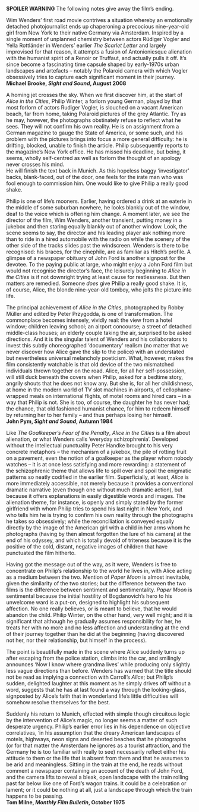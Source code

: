 



**SPOILER WARNING** The following notes give away the film’s ending.

Wim Wenders’ first road movie contrives a situation whereby an emotionally detached photojournalist ends up chaperoning a precocious nine-year-old girl from New York to their native Germany via Amsterdam. Inspired by a single moment of unplanned chemistry between actors Rüdiger Vogler and Yella Rottländer in Wenders’ earlier _The Scarlet Letter_ and largely improvised for that reason, it attempts a fusion of Antonioniesque alienation with the humanist spirit of a Renoir or Truffaut, and actually pulls it off. It’s since become a fascinating time capsule shaped by early-1970s urban landscapes and artefacts – notably the Polaroid camera with which Vogler obsessively tries to capture each significant moment in their journey.  
**Michael Brooke, _Sight and Sound_, August 2008**  

A homing jet crosses the sky. When we first discover him, at the start of _Alice in the Cities_, Philip Winter, a forlorn young German, played by that most forlorn of actors Rudiger Vogler, is slouched on a vacant American beach, far from home, taking Polaroid pictures of the grey Atlantic. Try as he may, however, the photographs obstinately refuse to reflect what he sees. They will not confirm his own reality. He is on assignment from a German magazine to gauge the State of America, or some such, and his problem with the pictures brings into focus a more general difficulty: he is drifting, blocked, unable to finish the article. Philip subsequently reports to the magazine’s New York office. He has missed his deadline, but being, it seems, wholly self-centred as well as forlorn the thought of an apology never crosses his mind.  
He will finish the text back in Munich. As this hopeless baggy ‘investigator’ backs, blank-faced, out of the door, one feels for the irate man who was fool enough to commission him. One would like to give Philip a really good shake.

Philip is one of life’s mooners. Earlier, having ordered a drink at an eaterie in the middle of some suburban nowhere, he looks blankly out of the window, deaf to the voice which is offering him change. A moment later, we see the director of the film, Wim Wenders, another transient, putting money in a jukebox and then staring equally blankly out of another window. Look, the scene seems to say, the director and his leading player ask nothing more than to ride in a hired automobile with the radio on while the scenery of the other side of the tracks slides past the windscreen. Wenders is there to be recognised: his braces, for the cinephile, are as familiar as Hitch’s profile. A glimpse of a newspaper obituary of John Ford is another signpost for the devotee. To the paying public at large, who might enjoy a John Ford film but would not recognise the director’s face, the leisurely beginning to _Alice in the Cities_ is if not downright trying at least cause for restlessness. But then matters are remedied. Someone _does_ give Philip a really good shake. It is, of course, Alice, the blonde nine-year-old tomboy, who jolts the picture into life.

The principal achievement of _Alice in the Cities_, photographed by Robby Müller and edited by Peter Przygodda, is one of transformation. The commonplace becomes intensely, vividly real: the view from a hotel window; children leaving school; an airport concourse; a street of detached middle-class houses; an elderly couple taking the air, surprised to be asked directions. And it is the singular talent of Wenders and his collaborators to invest this subtly choreographed ‘documentary’ realism (no matter that we never discover how Alice gave the slip to the police) with an understated but nevertheless universal melancholy poeticism. What, however, makes the film consistently watchable is that old device of the two mismatched individuals thrown together on the road. Alice, for all her self-possession, will still duck beneath the covers when Philip, asked for a bedtime story, angrily shouts that he does not know any. But she is, for all her childishness, at home in the modern world of TV slot machines in airports, of cellophane-wrapped meals on international flights, of motel rooms and hired cars – in a way that Philip is not. She is too, of course, the daughter he has never had; the chance, that old fashioned humanist chance, for him to redeem himself by returning her to her family – and thus perhaps losing her himself.  
**John Pym, _Sight and Sound_, Autumn 1984**  

Like _The Goalkeeper’s Fear of the Penalty_, _Alice in the Cities_ is a film about alienation, or what Wenders calls ‘everyday schizophrenia’. Developed without the intellectual punctuality Peter Handke brought to his very concrete metaphors – the mechanism of a jukebox, the pile of rotting fruit on a pavement, even the notion of a goalkeeper as the player whom nobody watches – it is at once less satisfying and more rewarding: a statement of the schizophrenic theme that allows life to spill over and spoil the enigmatic patterns so neatly codified in the earlier film. Superficially, at least, _Alice_ is more immediately accessible, not merely because it provides a conventional dramatic narrative (even though one without much dramatic action), but because it offers explanations in easily digestible words and images. The alienation theme, for instance, is openly and simply stated by the former girlfriend with whom Philip tries to spend his last night in New York, and who tells him he is trying to confirm his own reality through the photographs he takes so obsessively; while the reconciliation is conveyed equally directly by the image of the American girl with a child in her arms whom he photographs (having by then almost forgotten the lure of his camera) at the end of his odyssey, and which is totally devoid of triteness because it is the positive of the cold, distant, negative images of children that have punctuated the film hitherto.

Having got the message out of the way, as it were, Wenders is free to concentrate on Philip’s relationship to the world he lives in, with Alice acting as a medium between the two. Mention of _Paper Moon_ is almost inevitable, given the similarity of the two stories; but the difference between the two films is the difference between sentiment and sentimentality. _Paper Moon_ is sentimental because the initial hostility of Bogdanovich’s hero to his unwelcome ward is a put-on, designed to highlight his subsequent affection. No one really believes, or is meant to believe, that he would abandon the child. Philip Winter, on the other hand, very well might; and it is significant that although he gradually assumes responsibility for her, he treats her with no more and no less affection and understanding at the end of their journey together than he did at the beginning (having discovered not her, nor their relationship, but himself in the process).

The point is beautifully made in the scene where Alice suddenly turns up after escaping from the police station, climbs into the car, and smilingly announces ‘Now I know where grandma lives’ while producing only slightly less vague directions than before. Wenders has warned that the title should not be read as implying a connection with Carroll’s _Alice_; but Philip’s sudden, delighted laughter at this moment as he simply drives off without a word, suggests that he has at last found a way through the looking-glass, signposted by Alice’s faith that in wonderland life’s little difficulties will somehow resolve themselves for the best.

Suddenly his return to Munich, effected with simple though circuitous logic by the intervention of Alice’s magic, no longer seems a matter of such desperate urgency. Philip’s earlier error lies in his dependence on objective correlatives, ‘in his assumption that the dreary American landscapes of motels, highways, neon signs and deserted beaches that he photographs (or for that matter the Amsterdam he ignores as a tourist attraction, and the Germany he is too familiar with really to see) necessarily reflect either his attitude to them or the life that is absent from them and that he assumes to be arid and meaningless. Sitting in the train at the end, he reads without comment a newspaper containing an account of the death of John Ford, and the camera lifts to reveal a bleak, open landscape with the train rolling past far below like one of Ford’s wagon trains. It could be a celebration or lament; or it could be nothing at all, just a landscape through which the train happens to be passing.  
**Tom Milne, _Monthly Film Bulletin_, October 1975**
<br>

<!--stackedit_data:
eyJoaXN0b3J5IjpbMTQyNjY1Njk1MF19
-->